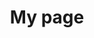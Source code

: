 ---
title: My page
type: landing

sections:
  - block: features
    content:
      title: My Interests
      subtitle: Section subtitle
      text: Section text
      items:
        - name: R
          description: 90%
          icon: r-project
          icon_pack: fab
        - name: Statistics
          description: 100%
          icon: chart-line
          icon_pack: fas
        - name: Photography
          description: 10%
          icon: camera-retro
          icon_pack: fas
          
  - block: slider
    content:
      slides:
      - title: 👋 Interests
        content: I am interested in ...
        align: center
        background:
          image:
            filename: image1.jpg
            filters:
              brightness: 0.7
          position: right
          color: '#666'
      - title: AI ☕️
        content: 'Share your knowledge with the group and explore exciting new topics together!'
        align: left
        background:
          image:
            filename: image2.jpg
            filters:
              brightness: 0.7
          position: center
          color: '#555'
      - title: Machine Learning
        content: 'Just opened last month!'
        align: right
        background:
          image:
            filename: image1.jpg
            filters:
              brightness: 0.5
          position: center
          color: '#333'
        link:
          icon: graduation-cap
          icon_pack: fas
          text: Join Us
          url: ../contact/
    design:
      # Slide height is automatic unless you force a specific height (e.g. '400px')
      slide_height: ''
      is_fullscreen: true
      # Automatically transition through slides?
      loop: false
      # Duration of transition between slides (in ms)
      interval: 2000
---